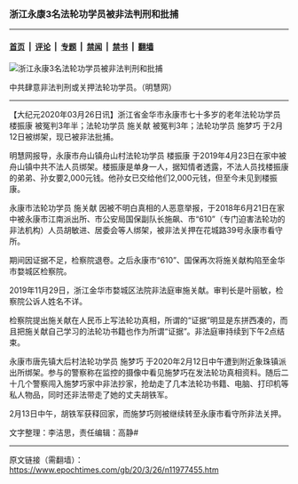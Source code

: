 ### 浙江永康3名法轮功学员被非法判刑和批捕

---

#### [首页](../../../..?n11977455) &nbsp;|&nbsp; [评论](../../../../../epoch-comment?n11977455) &nbsp;|&nbsp; [专题](../../../../../epoch-special?n11977455) &nbsp;|&nbsp; [禁闻](../../../../../epoch-news?n11977455) &nbsp;|&nbsp; [禁书](../../../../../books?n11977455) &nbsp;|&nbsp; [翻墙](https://github.com/gfw-breaker/nogfw/blob/master/README.md?n11977455)


<div><img alt="浙江永康3名法轮功学员被非法判刑和批捕" class="attachment-djy_600_400 size-djy_600_400 wp-post-image" src="https://i.epochtimes.com/assets/uploads/2020/03/0e4615848de996bd4e50cb59313b1947.png"/>
<div class="caption">
 <p>
  中共肆意非法判刑或关押法轮功学员。（明慧网）
 </p>
</div></div><hr/><div class="post_content" id="artbody" itemprop="articleBody">
 <!-- article content begin -->
 <p>
  【大纪元2020年03月26日讯】浙江省金华市永康市七十多岁的老年法轮功学员
  <ok href="https://www.epochtimes.com/gb/tag/%E6%A5%BC%E6%8C%AF%E5%BA%B7.html">
   楼振康
  </ok>
  被冤判3年半；法轮功学员
  <ok href="https://www.epochtimes.com/gb/tag/%E6%96%BD%E5%85%B3%E7%8C%AE.html">
   施关献
  </ok>
  被冤判3年；法轮功学员
  <ok href="https://www.epochtimes.com/gb/tag/%E6%96%BD%E6%A2%A6%E5%B7%A7.html">
   施梦巧
  </ok>
  于2月12日被绑架，现已被非法批捕。
 </p>
 <p>
  明慧网报导，永康市舟山镇舟山村法轮功学员
  <ok href="https://www.epochtimes.com/gb/tag/%E6%A5%BC%E6%8C%AF%E5%BA%B7.html">
   楼振康
  </ok>
  于2019年4月23日在家中被舟山镇中共不法人员绑架。楼振康是单身一人，据知情者透露，不法人员找楼振康的弟弟、孙女要2,000元钱。他孙女已交给他们2,000元钱，但至今未见到楼振康。
 </p>
 <p>
  永康市法轮功学员
  <ok href="https://www.epochtimes.com/gb/tag/%E6%96%BD%E5%85%B3%E7%8C%AE.html">
   施关献
  </ok>
  因被不明白真相的人恶意举报，于2018年6月21日在家中被永康市江南派出所、市公安局国保副队长施飙、市“610”（专门迫害法轮功的非法机构）人员胡敏进、居委会等人绑架，被非法关押在花城路39号永康市看守所。
 </p>
 <p>
  期间因证据不足，检察院退卷。之后永康市“610”、国保再次将施关献构陷至金华市婺城区检察院。
 </p>
 <p>
  2019年11月29日，浙江金华市婺城区法院非法庭审施关献。审判长是叶丽敏，检察院公诉人姓名不详。
 </p>
 <p>
  检察院提出施关献在人民币上写法轮功真相，所谓的“证据”明显是东拼西凑的，而且把施关献自己学习的法轮功书籍也作为所谓“证据”。非法庭审持续到下午2点结束。
 </p>
 <p>
  永康市唐先镇大后村法轮功学员
  <ok href="https://www.epochtimes.com/gb/tag/%E6%96%BD%E6%A2%A6%E5%B7%A7.html">
   施梦巧
  </ok>
  于2020年2月12日中午遭到附近象珠镇派出所绑架。参与的警察称在监控的摄像中看见施梦巧在发法轮功真相资料。随后二十几个警察闯入施梦巧家中非法抄家，抢劫走了几本法轮功书籍、电脑、打印机等私人物品，同时还非法带走了她的丈夫胡铁军。
 </p>
 <p>
  2月13日中午，胡铁军获释回家，而施梦巧则被继续转至永康市看守所非法关押。
 </p>
 <p>
  文字整理：李洁思，责任编辑：高静#
 </p>
 <!-- article content end -->
 <div id="below_article_ad">
 </div>
</div>


---

原文链接（需翻墙）：https://www.epochtimes.com/gb/20/3/26/n11977455.htm